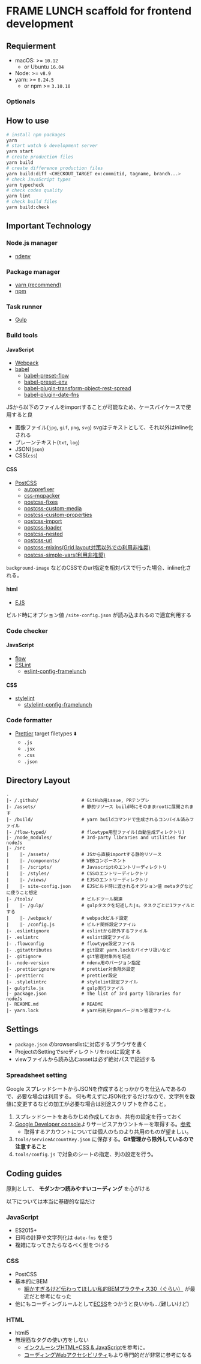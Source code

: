 # FRAME LUNCH scaffold for frontend development

## Requierment

* macOS: >= `10.12`
    * or Ubuntu `16.04`
* Node: >= `v8.9`
* yarn: >= `0.24.5`
    * or npm >= `3.10.10`

### Optionals

## How to use

```bash
# install npm packages
yarn
# start watch & development server
yarn start
# create production files
yarn build
# create difference production files
yarn build:diff <CHECKOUT_TARGET ex:commitid, tagname, branch...>
# check JavaScript types
yarn typecheck
# check codes quality
yarn lint
# check build files
yarn build:check
```

## Important Technology

### Node.js manager

* [ndenv](https://github.com/riywo/ndenv)

### Package manager

* [yarn (recommend)](https://yarnpkg.com/)
* [npm](https://www.npmjs.com/)

### Task runner

* [Gulp](http://gulpjs.com/)

### Build tools

#### JavaScript

* [Webpack](https://webpack.github.io/)
* [babel](https://babeljs.io/)
    * [babel-preset-flow](https://github.com/babel/babel/tree/master/packages/babel-preset-flow)
    * [babel-preset-env](https://github.com/babel/babel-preset-env)
    * [babel-plugin-transform-object-rest-spread](https://github.com/babel/babel/tree/master/packages/babel-plugin-transform-object-rest-spread)
    * [babel-plugin-date-fns](https://github.com/date-fns/babel-plugin-date-fns)

JSから以下のファイルをimportすることが可能なため、ケースバイケースで使用すると良

* 画像ファイル(`jpg`, `gif`, `png`, `svg`) svgはテキストとして、それ以外はinline化される
* プレーンテキスト(`txt`, `log`)
* JSON(`json`)
* CSS(`css`)

#### CSS

* [PostCSS](http://postcss.org/)
    * [autoprefixer](https://github.com/postcss/autoprefixer)
    * [css-mqpacker](https://github.com/hail2u/node-css-mqpacker)
    * [postcss-fixes](https://github.com/mattdimu/postcss-fixes)
    * [postcss-custom-media](https://github.com/postcss/postcss-custom-media)
    * [postcss-custom-properties](https://github.com/postcss/postcss-custom-properties)
    * [postcss-import](https://github.com/postcss/postcss-import)
    * [postcss-loader](https://github.com/postcss/postcss-loader)
    * [postcss-nested](https://github.com/postcss/postcss-nested)
    * [postcss-url](https://github.com/postcss/postcss-url)
    * [postcss-mixins(Grid layout対策以外での利用非推奨)](https://github.com/postcss/postcss-mixins)
    * [postcss-simple-vars(利用非推奨)](https://github.com/postcss/postcss-simple-vars)

`background-image` などのCSSでのurl指定を相対パスで行った場合、inline化される。

#### html

* [EJS](http://www.embeddedjs.com/)

ビルド時にオプション値 `/site-config.json` が読み込まれるので適宜利用する

### Code checker

#### JavaScript

* [flow](https://flow.org/)
* [ESLint](http://eslint.org/)
    * [eslint-config-framelunch](https://github.com/framelunch/eslint-config-framelunch)

#### CSS

* [stylelint](https://stylelint.io/)
    * [stylelint-config-framelunch](https://github.com/framelunch/stylelint-config-framelunch)

### Code formatter

* [Prettier](https://github.com/prettier/prettier) target filetypes ⬇️
    * `.js`
    * `.jsx`
    * `.css`
    * `.json`

## Directory Layout

```text
.
|- /.github/                # GitHub用issue, PRテンプレ
|- /assets/                 # 静的リソース build時にそのままrootに展開されます
|- /build/                  # yarn buildコマンドで生成されるコンパイル済みファイル
|- /flow-typed/             # flowtype用型ファイル(自動生成ディレクトリ)
|- /node_modules/           # 3rd-party libraries and utilities for nodeJs
|- /src
|    |- /assets/            # JSから直接importする静的リソース
|    |- /components/        # WEBコンポーネント
|    |- /scripts/           # Javascriptのエントリーディレクトリ
|    |- /styles/            # CSSのエントリーディレクトリ
|    |- /views/             # EJSのエントリーディレクトリ
|    |- site-config.json    # EJSビルド時に渡されるオプション値 metaタグなどに使うこと想定
|- /tools/                  # ビルドツール関連
|    |- /gulp/              # gulpタスクを記述したjs。タスクごとに1ファイルとする
|    |- /webpack/           # webpackビルド設定
|    |- /config.js          # ビルド関係設定ファイル
|- .eslintignore            # eslintから除外するファイル
|- .eslintrc                # eslint設定ファイル
|- .flowconfig              # flowtype設定ファイル
|- .gitattributes           # git設定 yarn.lockをバイナリ扱いなど
|- .gitignore               # git管理対象外を記述
|- .node-version            # ndenv用のバージョン指定
|- .prettierignore          # prettier対象除外設定
|- .prettierrc              # prettier設定
|- .stylelintrc             # stylelint設定ファイル
|- gulpfile.js              # gulp実行ファイル
|- package.json             # The list of 3rd party libraries for nodeJs
|- README.md                # README
|- yarn.lock                # yarn用利用npmsバージョン管理ファイル
```

## Settings

* `package.json` のbrowserslistに対応するブラウザを書く
* ProjectのSettingでsrcディレクトリをrootに設定する
* viewファイルから読み込むassetは必ず絶対パスで記述する

### Spreadsheet setting

Google スプレッドシートからJSONを作成するとっかかりを仕込んであるので、必要な場合は利用する。
何も考えずにJSON化するだけなので、文字列を数値に変更するなどの加工が必要な場合は別途スクリプトを作ること。

1. スプレッドシートをあらかじめ作成しておき、共有の設定を行っておく
1. [Google Developer console](https://console.developers.google.com/)よりサービスアカウントキーを取得する。[参考](http://www.yoheim.net/blog.php?q=20160411)
    * 取得するアカウントについては個人のものより共用のものが望ましい。
1. `tools/serviceAccountKey.json` に保存する。__Git管理から除外しているので注意すること__
1. `tools/config.js` で対象のシートの指定、列の設定を行う。

## Coding guides

原則として、 __モダンかつ読みやすいコーディング__ を心がける

以下については本当に基礎的な話だけ

### JavaScript

* ES2015+
* 日時の計算や文字列化は `date-fns` を使う
* 複雑になってきたらなるべく型をつける

### CSS

* PostCSS
* 基本的にBEM
    * [細かすぎるけど伝わってほしい私的BEMプラクティス30（ぐらい）](https://necomesi.jp/blog/tsmd/posts/152) が最近だと参考になった
* 他にもコーディングルールとして[ECSS](http://ecss.io/)をつかうと良いかも…(難しいけど)

### HTML

* html5
* 無理筋なタグの使い方をしない
    * [インクルーシブHTML+CSS & JavaScript](https://www.amazon.co.jp/dp/4862463878/)を参考に。
    * [コーディングWebアクセシビリティ](https://www.amazon.co.jp/dp/4862462669/)もより専門的だが非常に参考になる
